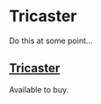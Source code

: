 # Tricaster

Do this at some point...


## [Tricaster](http://chew.tv/guide/encoder_setup/tricaster)

Available to buy.